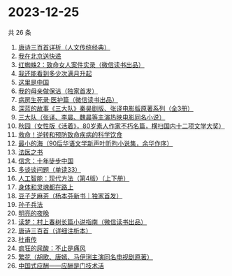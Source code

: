# 2023-12-25

共 26 条

<!-- BEGIN WEREAD -->
<!-- 最后更新时间 2023-12-25 09:45:19 +0800 -->
1. [唐诗三百首详析（人文传统经典）](https://weread.qq.com/web/bookDetail/80432090726e0b73804d1ea)
1. [我在北京送快递](https://weread.qq.com/web/bookDetail/51532c40813ab7c0ag019c84)
1. [红蜘蛛2：致命女人案件实录（微信读书出品）](https://weread.qq.com/web/bookDetail/5ce32970813ab8683g011612)
1. [我还能看到多少次满月升起](https://weread.qq.com/web/bookDetail/79432840813ab8684g019b84)
1. [这里是中国](https://weread.qq.com/web/bookDetail/084324d07193a89308476c4)
1. [我的母亲做保洁（独家首发）](https://weread.qq.com/web/bookDetail/96932cc0813ab8676g01623c)
1. [病房生死录·医护篇（微信读书出品）](https://weread.qq.com/web/bookDetail/90d32c20813ab869bg016d5c)
1. [深蓝的故事《三大队》秦昊剧版、张译电影版原著系列（全3册）](https://weread.qq.com/web/bookDetail/e3f329d0813ab6f9bg018b89)
1. [三大队（张译、李晨、魏晨等主演热映电影同名小说）](https://weread.qq.com/web/bookDetail/1c2324c0813ab8660g014298)
1. [秋园（女性版《活着》，80岁素人作家不朽名篇，横扫国内十二项文学大奖）](https://weread.qq.com/web/bookDetail/cb732ce071e95cf3cb76260)
1. [救命！逆转和预防致命疾病的科学饮食](https://weread.qq.com/web/bookDetail/cc832020813ab6d6bg017516)
1. [最小的海（90后华语文学新声叶昕昀小说集，余华作序）](https://weread.qq.com/web/bookDetail/cdd32840813ab8671g01450a)
1. [法医之书](https://weread.qq.com/web/bookDetail/b7332d50813ab866bg018727)
1. [信念：十年徒步中国](https://weread.qq.com/web/bookDetail/c5a324b0720a5953c5a4bed)
1. [多谈谈问题（单读33）](https://weread.qq.com/web/bookDetail/9b332c40813ab8006g011b92)
1. [人工智能：现代方法（第4版）（上下册）](https://weread.qq.com/web/bookDetail/fc332020813ab7942g0102ad)
1. [身体和灵魂都在路上](https://weread.qq.com/web/bookDetail/a0a32430813ab817ag01628f)
1. [豆子芝麻茶（杨本芬新书｜独家首发）](https://weread.qq.com/web/bookDetail/cf332d40813ab863dg015d98)
1. [孙子兵法](https://weread.qq.com/web/bookDetail/441326107163c46d441a51d)
1. [明亮的夜晚](https://weread.qq.com/web/bookDetail/2db32930813ab80f9g0165a3)
1. [读梦：村上春树长篇小说指南（微信读书出品）](https://weread.qq.com/web/bookDetail/4f932dd0813ab867bg0188be)
1. [唐诗三百首（详细注析本）](https://weread.qq.com/web/bookDetail/84d32df0726a21b984dfdf2)
1. [杜甫传](https://weread.qq.com/web/bookDetail/cf3329e0721032a7cf3bf6d)
1. [疯狂的尿酸：不止是痛风](https://weread.qq.com/web/bookDetail/33332fb0813ab864fg0184fc)
1. [繁花（胡歌、唐嫣、马伊琍主演同名电视剧原著）](https://weread.qq.com/web/bookDetail/ec8320b072162ea8ec8b401)
1. [中国式应酬——应酬是门技术活](https://weread.qq.com/web/bookDetail/9eb32c60813ab864cg0148b3)
<!-- END WEREAD -->
